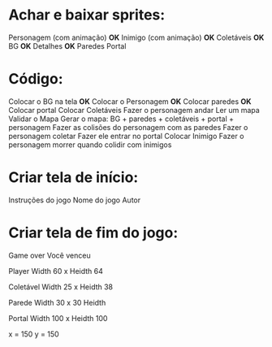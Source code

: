 # Achar e baixar sprites:
Personagem (com animação) **OK**
Inimigo (com animação) **OK**
Coletáveis **OK**
BG **OK**
Detalhes **OK**
Paredes
Portal 

# Código:
Colocar o BG na tela  **OK**
Colocar o Personagem **OK**
Colocar paredes **OK**
Colocar portal
Colocar Coletáveis
Fazer o personagem andar
Ler um mapa
Validar o Mapa
Gerar o mapa: BG + paredes + coletáveis + portal + personagem
Fazer as colisões do personagem com as paredes
Fazer o personagem coletar 
Fazer ele entrar no portal
Colocar Inimigo
Fazer o personagem morrer quando colidir com inimigos

# Criar tela de início:
Instruções do jogo
Nome do jogo
Autor

# Criar tela de fim do jogo: 
Game over
Você venceu


Player 
Width 60 x Heidth 64

Coletável 
Width 25 x Heidth 38

Parede 
Width 30 x 30 Heidth 

Portal 
Width 100 x Heidth 100

x = 150 y = 150